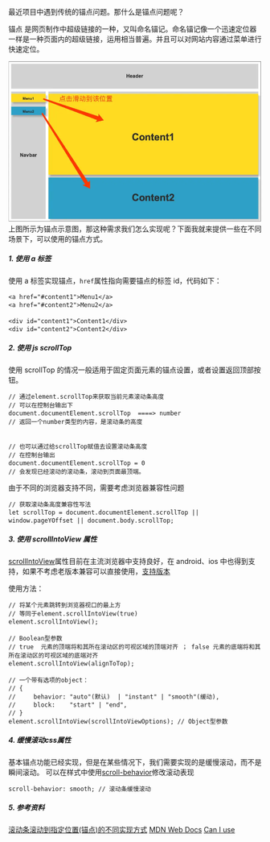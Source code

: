 最近项目中遇到传统的锚点问题。那什么是锚点问题呢？

锚点 是网页制作中超级链接的一种，又叫命名锚记。命名锚记像一个迅速定位器一样是一种页面内的超级链接，运用相当普遍。并且可以对网站内容通过菜单进行快速定位。

![图1](\images\ahchors1.webp)
上图所示为锚点示意图，那这种需求我们怎么实现呢？下面我就来提供一些在不同场景下，可以使用的锚点方式。

##### 1. 使用 a 标签

使用 a 标签实现锚点，`href`属性指向需要锚点的标签 id，代码如下：

```
<a href="#content1">Menu1</a>
<a href="#content2">Menu2</a>

<div id="content1">Content1</div>
<div id="content2">Content2</div>
```

##### 2. 使用 js scrollTop

使用 scrollTop 的情况一般适用于固定页面元素的锚点设置，或者设置返回顶部按钮。

```
// 通过element.scrollTop来获取当前元素滚动条高度
// 可以在控制台输出下
document.documentElement.scrollTop  ====> number
// 返回一个number类型的内容，是滚动条的高度


// 也可以通过给scrollTop赋值去设置滚动条高度
// 在控制台输出
document.documentElement.scrollTop = 0
// 会发现已经滚动的滚动条，滚动到页面最顶端。
```

由于不同的浏览器支持不同，需要考虑浏览器兼容性问题

```
// 获取滚动条高度兼容性写法
let scrollTop = document.documentElement.scrollTop || window.pageYOffset || document.body.scrollTop;
```

##### 3. 使用 scroll​Into​View 属性

[scrollIntoView](https://developer.mozilla.org/zh-CN/docs/Web/API/Element/scrollIntoView)属性目前在主流浏览器中支持良好，在 android、ios 中也得到支持，如果不考虑老版本兼容可以直接使用，[支持版本](https://caniuse.com/?search=scroll%E2%80%8BInto%E2%80%8BView)

使用方法：

```
// 将某个元素跳转到浏览器视口的最上方
// 等同于element.scrollIntoView(true)
element.scrollIntoView();

// Boolean型参数
// true  元素的顶端将和其所在滚动区的可视区域的顶端对齐 ； false 元素的底端将和其所在滚动区的可视区域的底端对齐
element.scrollIntoView(alignToTop);

// 一个带有选项的object：
// {
//     behavior: "auto"(默认)  | "instant" | "smooth"(缓动),
//     block:    "start" | "end",
// }
element.scrollIntoView(scrollIntoViewOptions); // Object型参数
```

##### 4. 缓慢滚动css属性

基本锚点功能已经实现，但是在某些情况下，我们需要实现的是缓慢滚动，而不是瞬间滚动。
可以在样式中使用[scroll-behavior](https://developer.mozilla.org/zh-CN/docs/Web/CSS/scroll-behavior)修改滚动表现

```
scroll-behavior: smooth; // 滚动条缓慢滚动
```

##### 5. 参考资料

[滚动条滚动到指定位置(锚点)的不同实现方式](https://segmentfault.com/a/1190000019111664)
[MDN Web Docs](https://developer.mozilla.org/zh-CN/)
[Can I use](https://caniuse.com/?search=scroll%E2%80%8BInto%E2%80%8BView)